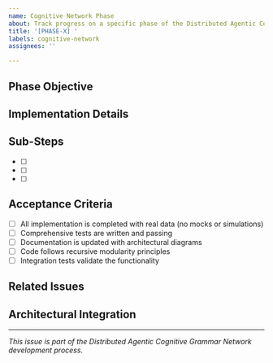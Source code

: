 ```yaml
---
name: Cognitive Network Phase
about: Track progress on a specific phase of the Distributed Agentic Cognitive Grammar Network
title: '[PHASE-X] '
labels: cognitive-network
assignees: ''

---
```


## Phase Objective
<!-- Brief description of what this phase aims to achieve -->

## Implementation Details
<!-- Specific technical requirements and approach -->

## Sub-Steps
<!-- List of major sub-components or tasks -->
- [ ] 
- [ ] 
- [ ] 

## Acceptance Criteria
- [ ] All implementation is completed with real data (no mocks or simulations)
- [ ] Comprehensive tests are written and passing
- [ ] Documentation is updated with architectural diagrams
- [ ] Code follows recursive modularity principles
- [ ] Integration tests validate the functionality

## Related Issues
<!-- Links to related sub-step issues or dependencies -->

## Architectural Integration
<!-- How this phase integrates with the overall cognitive network -->

---
*This issue is part of the Distributed Agentic Cognitive Grammar Network development process.*
